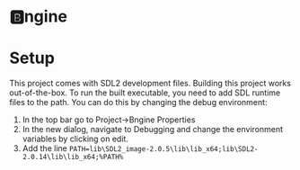 # :b:ngine

# Setup
This project comes with SDL2 development files. Building this project works out-of-the-box. To run the built executable, you need to add SDL runtime files to the path. You can do this by changing the debug environment:
1. In the top bar go to Project->Bngine Properties
2. In the new dialog, navigate to Debugging and change the environment variables by clicking on edit.
3. Add the line `PATH=lib\SDL2_image-2.0.5\lib\lib_x64;lib\SDL2-2.0.14\lib\lib_x64;%PATH%`